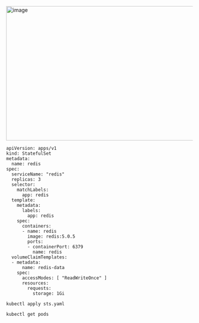 <img width="955" height="363" alt="image" src="https://github.com/user-attachments/assets/b0e690b5-1ea8-40ac-8a29-0a1fc2f47d61" />

````
apiVersion: apps/v1
kind: StatefulSet
metadata:
  name: redis
spec:
  serviceName: "redis"
  replicas: 3
  selector:
    matchLabels:
      app: redis
  template:
    metadata:
      labels:
        app: redis
    spec:
      containers:
      - name: redis
        image: redis:5.0.5
        ports:
        - containerPort: 6379
          name: redis
  volumeClaimTemplates:
  - metadata:
      name: redis-data
    spec:
      accessModes: [ "ReadWriteOnce" ]
      resources:
        requests:
          storage: 1Gi
````
````
kubectl apply sts.yaml
````
````
kubectl get pods
````

